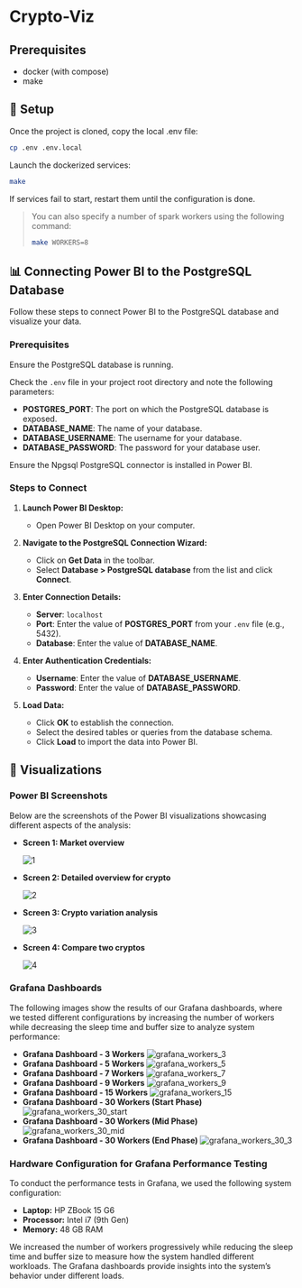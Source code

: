 # Crypto-Viz

## Prerequisites

- docker (with compose)
- make

## 🧰 Setup

Once the project is cloned, copy the local .env file:
```bash
cp .env .env.local
```

Launch the dockerized services:
```bash
make
```

If services fail to start, restart them until the configuration is done.

> You can also specify a number of spark workers using the following command:
> ```bash
> make WORKERS=8
> ```

## 📊 Connecting Power BI to the PostgreSQL Database

Follow these steps to connect Power BI to the PostgreSQL database and visualize your data.

### Prerequisites

Ensure the PostgreSQL database is running.

Check the `.env` file in your project root directory and note the following parameters:

- **POSTGRES_PORT**: The port on which the PostgreSQL database is exposed.
- **DATABASE_NAME**: The name of your database.
- **DATABASE_USERNAME**: The username for your database.
- **DATABASE_PASSWORD**: The password for your database user.

Ensure the Npgsql PostgreSQL connector is installed in Power BI.

### Steps to Connect

1. **Launch Power BI Desktop:**
   - Open Power BI Desktop on your computer.
   
2. **Navigate to the PostgreSQL Connection Wizard:**
   - Click on **Get Data** in the toolbar.
   - Select **Database > PostgreSQL database** from the list and click **Connect**.

3. **Enter Connection Details:**
   - **Server**: `localhost`
   - **Port**: Enter the value of **POSTGRES_PORT** from your `.env` file (e.g., 5432).
   - **Database**: Enter the value of **DATABASE_NAME**.

4. **Enter Authentication Credentials:**
   - **Username**: Enter the value of **DATABASE_USERNAME**.
   - **Password**: Enter the value of **DATABASE_PASSWORD**.

5. **Load Data:**
   - Click **OK** to establish the connection.
   - Select the desired tables or queries from the database schema.
   - Click **Load** to import the data into Power BI.

## 📸 Visualizations

### Power BI Screenshots

Below are the screenshots of the Power BI visualizations showcasing different aspects of the analysis:

- **Screen 1: Market overview**
  
  ![1](https://github.com/user-attachments/assets/3490a0fc-536a-43c0-b2c1-c613f9cc7ca9)

- **Screen 2: Detailed overview for crypto**
  
  ![2](https://github.com/user-attachments/assets/f950a90a-c693-43d7-85e7-4080a9fefece)

- **Screen 3: Crypto variation analysis**
  
  ![3](https://github.com/user-attachments/assets/64587f4e-0f23-4514-9baf-7569f81312df)

- **Screen 4: Compare two cryptos**
  
  ![4](https://github.com/user-attachments/assets/71c9f7ac-b099-4989-a875-c16ec5204a7a)
  

### Grafana Dashboards

The following images show the results of our Grafana dashboards, where we tested different configurations by increasing the number of workers while decreasing the sleep time and buffer size to analyze system performance:

- **Grafana Dashboard - 3 Workers**
  ![grafana_workers_3](https://github.com/user-attachments/assets/7eb8445c-7d96-4695-a660-ab96707748dc)
- **Grafana Dashboard - 5 Workers**
  ![grafana_workers_5](https://github.com/user-attachments/assets/2307c8ef-ca72-4bab-8809-dcce41d57b0b)
- **Grafana Dashboard - 7 Workers**
  ![grafana_workers_7](https://github.com/user-attachments/assets/2796b7be-df44-4dab-b53f-f3a35e61bbac)
- **Grafana Dashboard - 9 Workers**
  ![grafana_workers_9](https://github.com/user-attachments/assets/8a4f96e4-8348-4c2e-8650-5c8c42002554)
- **Grafana Dashboard - 15 Workers**
  ![grafana_workers_15](https://github.com/user-attachments/assets/ba977f3d-c641-4809-be29-0bf5742a0142)
- **Grafana Dashboard - 30 Workers (Start Phase)**
  ![grafana_workers_30_start](https://github.com/user-attachments/assets/b12734f6-f5e6-49df-9e5c-fca2cd04f98d)
- **Grafana Dashboard - 30 Workers (Mid Phase)**
  ![grafana_workers_30_mid](https://github.com/user-attachments/assets/44310f64-5c70-4d4f-892d-7ea171d09245)
- **Grafana Dashboard - 30 Workers (End Phase)**
  ![grafana_workers_30_3](https://github.com/user-attachments/assets/5216f6cc-39c4-47ff-83aa-81fb8b3aeaa7)

### Hardware Configuration for Grafana Performance Testing

To conduct the performance tests in Grafana, we used the following system configuration:

- **Laptop:** HP ZBook 15 G6
- **Processor:** Intel i7 (9th Gen)
- **Memory:** 48 GB RAM

We increased the number of workers progressively while reducing the sleep time and buffer size to measure how the system handled different workloads. The Grafana dashboards provide insights into the system’s behavior under different loads.
